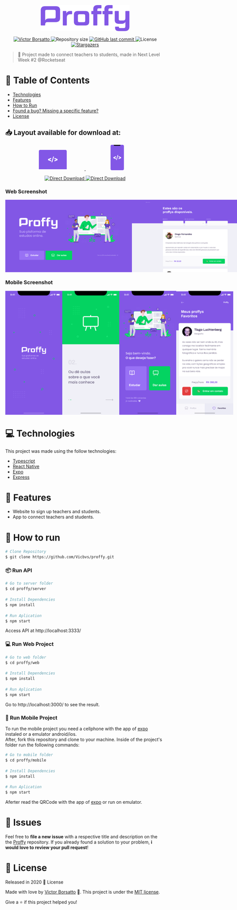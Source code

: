 <p align="center">
   <img src="https://github.com/Vicbvs/proffy/blob/master/.github/logo.png" alt="Proffy" width="280"/>
</p>

<p align="center">	
<a href="https://www.linkedin.com/in/victor-borsatto/">
  <img alt="Victor Borsatto" src="https://img.shields.io/badge/-VictorBorsatto-8257E5?style=flat-square&logo=Linkedin&logoColor=white" />
  </a>
  <img alt="Repository size" src="https://img.shields.io/github/repo-size/Vicbvs/proffy?color=774DD6">

  <a href="https://github.com/Vicbvs/proffy/commits/master">
    <img alt="GitHub last commit" src="https://img.shields.io/github/last-commit/Vicbvs/proffy?color=774DD6">
  </a> 
  <img alt="License" src="https://img.shields.io/badge/license-MIT-8257E5">
   <a href="https://github.com/Vicbvs/proffy/stargazers">
    <img alt="Stargazers" src="https://img.shields.io/github/stars/Vicbvs/proffy?color=8257E5&logo=github">
  </a>
</p>

> :rocket: Project made to connect teachers to students, made in Next Level Week #2 @Rocketseat

# :pushpin: Table of Contents

- [Technologies](#computer-technologies)
- [Features](#rocket-features)
- [How to Run](#construction_worker-how-to-run)
- [Found a bug? Missing a specific feature?](#bug-issues)
- [License](#closed_book-license)
<!-- - [Contributing](#tada-contributing) -->

<h2 align="left"> 📥 Layout available for download at: </h2>
<p align="center">
    <a title="Ir para Figma Web" alt="Ir para Figma Web" href="https://www.figma.com/file/GHGS126t7WYjnPZdRKChJF/Proffy-Web/duplicate">
        <svg width="200" height="64" viewBox="0 0 106 64" fill="none"><path d="M97 61V4.207a4.32 4.32 0 00-1.172-2.975A3.903 3.903 0 0093 0H13c-1.06 0-2.078.443-2.828 1.232A4.32 4.32 0 009 4.207V61h88z" fill="#8257E6"></path><path d="M0 61h106v1.5c0 .398-.385.78-1.071 1.06-.685.282-1.615.44-2.584.44H3.655c-.97 0-1.899-.158-2.584-.44C.385 63.28 0 62.899 0 62.5V61zM41.733 30.643l6.06 2.095v3.495L38 32.135v-3.029l9.793-4.098v3.483l-6.06 2.152zM51.383 39h-2.648l5.506-18H56.9l-5.517 18zM64.289 30.61l-6.027-2.107v-3.484L68 29.118v3.028l-9.738 4.099V32.76l6.027-2.152z" fill="#fff"></path></svg>
    </a>
   <a title="Ir para Figma Mobile" alt="Ir para Figma Mobile" href="https://www.figma.com/file/e33KvgUpFdunXxJjHnK7CG/Proffy-Mobile/duplicate">
       <svg width="200" height="80" viewBox="0 0 43 80" fill="none"><path d="M38.384 80H3.838C1.718 80 0 78.115 0 75.79V4.21C0 1.886 1.718 0 3.838 0h34.546c2.12 0 3.838 1.885 3.838 4.21v71.58c0 2.325-1.718 4.21-3.838 4.21z" fill="#8257E6"></path><path d="M10 0h21.273v.273a3 3 0 01-3 3H13a3 3 0 01-3-3V0z" fill="#121214"></path><path d="M11.93 40.556l4.938 1.81v3.02l-7.98-3.541v-2.617l7.98-3.542v3.01l-4.937 1.86zM19.793 47.778h-2.157l4.486-15.556h2.166l-4.495 15.556zM30.31 40.526l-4.911-1.82v-3.01l7.934 3.541v2.618L25.4 45.397v-3.011l4.91-1.86z" fill="#fff"></path></svg>
    </a>
</p>
<p align="center">
    <a title="Download .fig Web" href="https://s3.us-west-2.amazonaws.com/secure.notion-static.com/17c8198d-4e67-4838-b18b-440cd2fdf37e/Proffy_Web.fig?X-Amz-Algorithm=AWS4-HMAC-SHA256&X-Amz-Credential=AKIAT73L2G45O3KS52Y5%2F20200804%2Fus-west-2%2Fs3%2Faws4_request&X-Amz-Date=20200804T053236Z&X-Amz-Expires=86400&X-Amz-Signature=ba4ac9b73aca8c78671e5a872403d63b58e4ad69e3fd2d50b0ca57797173906d&X-Amz-SignedHeaders=host&response-content-disposition=filename%20%3D%22Proffy_Web.fig%22">
        <img alt="Direct Download" src="https://img.shields.io/badge/Download Web-black?style=flat-square&logo=figma&logoColor=red" width="200px" />
    </a>
    <a title="Download .fig Mobile" href="https://s3.us-west-2.amazonaws.com/secure.notion-static.com/736336db-c43b-4319-ab44-594da9fb6cd0/Proffy_Mobile.fig?X-Amz-Algorithm=AWS4-HMAC-SHA256&X-Amz-Credential=AKIAT73L2G45O3KS52Y5%2F20200804%2Fus-west-2%2Fs3%2Faws4_request&X-Amz-Date=20200804T053403Z&X-Amz-Expires=86400&X-Amz-Signature=01373fafe79f7e8ab5377c5f097e0268631e4a933cb1733dd8138e1bf66a8b09&X-Amz-SignedHeaders=host&response-content-disposition=filename%20%3D%22Proffy_Mobile.fig%22">
        <img alt="Direct Download" src="https://img.shields.io/badge/Download Mobile-black?style=flat-square&logo=figma&logoColor=red" width="215px"/>
    </a>
</p>

### Web Screenshot

<div style="display: flex; flex-direction: 'row'; align-items: 'center';">
   <img src="https://github.com/Vicbvs/proffy/blob/master/.github/web-landing.png" width="400px">
   <img src="https://github.com/Vicbvs/proffy/blob/master/.github/web-list.png" width="400px">
</div>

### Mobile Screenshot

<div style="display: flex; flex-direction: 'row';">
   <img src="https://github.com/Vicbvs/proffy/blob/master/.github/mobile-splash.png" width="180">
   <img src="https://github.com/Vicbvs/proffy/blob/master/.github/mobile-onboarding.png" width="180">
   <img src="https://github.com/Vicbvs/proffy/blob/master/.github/mobile-home.png" width="180">
   <img src="https://github.com/Vicbvs/proffy/blob/master/.github/mobile-favoritos.png" width="180">
</div>

# :computer: Technologies

This project was made using the follow technologies:

<ul>
  <li><a href="https://www.typescriptlang.org/">Typescript</a></li>
  <li><a href="https://reactnative.dev/">React Native</a></li>
  <li><a href="https://expo.io/">Expo</a></li>
  <li><a href="https://expressjs.com/en/api.html#express">Express</a></li>
</ul>

# :rocket: Features

- Website to sign up teachers and students.
- App to connect teachers and students.

# :construction_worker: How to run

```bash
# Clone Repository
$ git clone https://github.com/Vicbvs/proffy.git
```

### 📦 Run API

```bash
# Go to server folder
$ cd proffy/server

# Install Dependencies
$ npm install

# Run Aplication
$ npm start
```

Access API at http://localhost:3333/

### 💻 Run Web Project

```bash
# Go to web folder
$ cd proffy/web

# Install Dependencies
$ npm install

# Run Aplication
$ npm start
```

Go to http://localhost:3000/ to see the result.

### 📱 Run Mobile Project

To run the mobile project you need a cellphone with the app of [expo](https://play.google.com/store/apps/details?id=host.exp.exponent) instaled or a emulator android/ios.
<br />
After, fork this repository and clone to your machine. Inside of the project's folder run the following commands:

```bash
# Go to mobile folder
$ cd proffy/mobile

# Install Dependencies
$ npm install

# Run Aplication
$ npm start
```

Aferter read the QRCode with the app of [expo](https://play.google.com/store/apps/details?id=host.exp.exponent) or run on emulator.

# :bug: Issues

Feel free to **file a new issue** with a respective title and description on the the [Proffy](https://github.com/Vicbvs/proffy/issues) repository. If you already found a solution to your problem, **i would love to review your pull request**!

<!-- # :tada: Contributing

Check out the [contributing](https://github.com/Vicbvs/proffy/blob/master/CONTRIBUTING.md) page to see the best places to file issues, start discussions and begin contributing. -->

# :closed_book: License

Released in 2020 :closed_book: License

Made with love by [Victor Borsatto](https://github.com/Vicbvs) 🚀.
This project is under the [MIT license](https://github.com/Vicbvs/proffy/master/LICENSE).

Give a ⭐️ if this project helped you!
